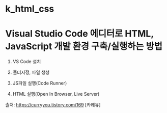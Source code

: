 # k_html_css

# Visual Studio Code 에디터로 HTML, JavaScript 개발 환경 구축/실행하는 방법

1. VS Code 설치

2. 폴더지정, 파일 생성

3. JS파일 실행(Code Runner)

4. HTML 실행(Open In Browser, Live Server)



출처: https://curryyou.tistory.com/169 [카레유]
